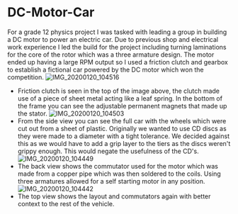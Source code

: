 # DC-Motor-Car
For a grade 12 physics project I was tasked with leading a group in building a DC motor to power an electric car. Due to previous shop and electrical work experience I led the build for the project including turning laminations for the core of the rotor which was a three armature design. The motor ended up having a large RPM output so I used a friction clutch and gearbox to establish a fictional car powered by the DC motor which won the competition. 
![IMG_20200120_104516](https://user-images.githubusercontent.com/46405515/72768425-48cc8c80-3bac-11ea-8317-6aa336ef0049.jpg)
- Friction clutch is seen in the top of the image above, the clutch made use of a piece of sheet metal acting like a leaf spring. In the bottom of the frame you can see the adjustable permanent magnets that made up the stator.
![IMG_20200120_104503](https://user-images.githubusercontent.com/46405515/72768460-5da92000-3bac-11ea-85cf-8d12df52cbfc.jpg)
- From the side view you can see the full car with the wheels which were cut out from a sheet of plastic. Originally we wanted to use CD discs as they were made to a diameter with a tight tolerance. We decided against this as we would have to add a grip layer to the tiers as the discs weren't grippy enough. This would negate the usefulness of the CD's.
![IMG_20200120_104449](https://user-images.githubusercontent.com/46405515/72768476-6994e200-3bac-11ea-852e-0d00819a11b4.jpg)
- The back view shows the commutator used for the motor which was made from a copper pipe which was then soldered to the coils. Using three armatures allowed for a self starting motor in any position. 
![IMG_20200120_104442](https://user-images.githubusercontent.com/46405515/72768491-70bbf000-3bac-11ea-9d15-b3d57bff30fe.jpg)
- The top view shows the layout and commutators again with better context to the rest of the vehicle.

